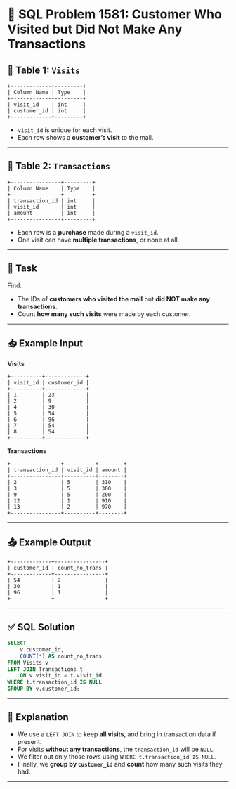 # 👥 SQL Problem 1581: Customer Who Visited but Did Not Make Any Transactions

## 📘 Table 1: `Visits`

```
+-------------+---------+
| Column Name | Type    |
+-------------+---------+
| visit_id    | int     |
| customer_id | int     |
+-------------+---------+
```

- `visit_id` is unique for each visit.
- Each row shows a **customer’s visit** to the mall.

---

## 📘 Table 2: `Transactions`

```
+----------------+---------+
| Column Name    | Type    |
+----------------+---------+
| transaction_id | int     |
| visit_id       | int     |
| amount         | int     |
+----------------+---------+
```

- Each row is a **purchase** made during a `visit_id`.
- One visit can have **multiple transactions**, or none at all.

---

## 🎯 Task

Find:
- The IDs of **customers who visited the mall** but **did NOT make any transactions**.
- Count **how many such visits** were made by each customer.

---

## 📥 Example Input

**Visits**

```
+----------+-------------+
| visit_id | customer_id |
+----------+-------------+
| 1        | 23          |
| 2        | 9           |
| 4        | 30          |
| 5        | 54          |
| 6        | 96          |
| 7        | 54          |
| 8        | 54          |
+----------+-------------+
```

**Transactions**

```
+----------------+----------+--------+
| transaction_id | visit_id | amount |
+----------------+----------+--------+
| 2              | 5        | 310    |
| 3              | 5        | 300    |
| 9              | 5        | 200    |
| 12             | 1        | 910    |
| 13             | 2        | 970    |
+----------------+----------+--------+
```

---

## 📤 Example Output

```
+-------------+----------------+
| customer_id | count_no_trans |
+-------------+----------------+
| 54          | 2              |
| 30          | 1              |
| 96          | 1              |
+-------------+----------------+
```

---

## ✅ SQL Solution

```sql
SELECT 
    v.customer_id,
    COUNT(*) AS count_no_trans
FROM Visits v
LEFT JOIN Transactions t 
    ON v.visit_id = t.visit_id
WHERE t.transaction_id IS NULL
GROUP BY v.customer_id;
```

---

## 💬 Explanation

- We use a `LEFT JOIN` to keep **all visits**, and bring in transaction data if present.
- For visits **without any transactions**, the `transaction_id` will be `NULL`.
- We filter out only those rows using `WHERE t.transaction_id IS NULL`.
- Finally, we **group by `customer_id`** and **count** how many such visits they had.

---

